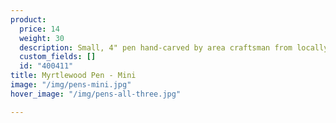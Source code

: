 ```yaml
---
product:
  price: 14
  weight: 30
  description: Small, 4" pen hand-carved by area craftsman from locally sourced Myrtlewood.
  custom_fields: []
  id: "400411"
title: Myrtlewood Pen - Mini
image: "/img/pens-mini.jpg"
hover_image: "/img/pens-all-three.jpg"

---
```

